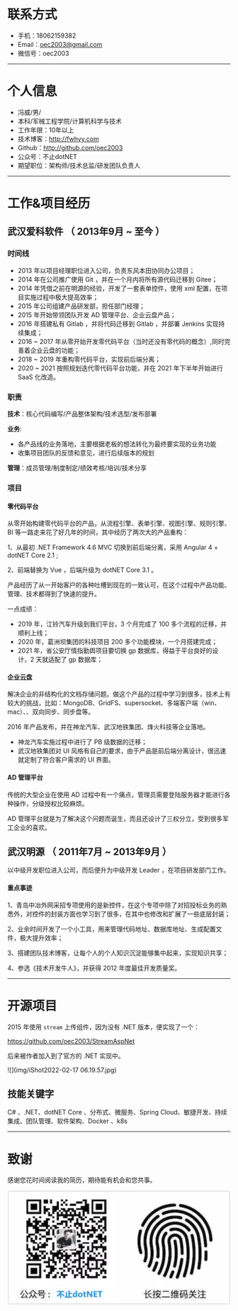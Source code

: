 
# 联系方式
- 手机：18062159382
- Email：oec2003@gmail.com
- 微信号：oec2003

---

# 个人信息

 - 冯威/男/
 - 本科/军械工程学院/计算机科学与技术 
 - 工作年限：10年以上
 - 技术博客：http://fwhyy.com
 - Github：http://github.com/oec2003
 - 公众号：不止dotNET
 - 期望职位：架构师/技术总监/研发团队负责人

---

# 工作&项目经历
## 武汉爱科软件 （ 2013年9月 ~ 至今 ）

### 时间线

* 2013 年以项目经理职位进入公司，负责东风本田协同办公项目；
* 2014 年在公司推广使用 Git ，并在一个月内将所有源代码迁移到 Gitee；
* 2014 年凭借之前在明源的经验，开发了一套表单控件，使用 xml 配置，在项目实施过程中极大提高效率；
* 2015 年公司组建产品研发部，担任部门经理；
* 2015 年开始带领团队开发 AD 管理平台、企业云盘产品；
* 2016 年搭建私有 Gitlab ，并将代码迁移到 Gitlab ，并部署 Jenkins 实现持续集成；
* 2016 ~ 2017 年从零开始开发零代码平台（当时还没有零代码的概念）,同时完善着企业云盘的功能；
* 2018 ~ 2019 年重构零代码平台，实现前后端分离；
* 2020 ~ 2021 按照规划迭代零代码平台功能，并在 2021 年下半年开始进行 SaaS 化改造。

### 职责

**技术**：核心代码编写/产品整体架构/技术选型/发布部署

**业务**:

* 各产品线的业务落地，主要根据老板的想法转化为最终要实现的业务功能
* 收集项目团队的反馈和意见，进行后续版本的规划

**管理**：成员管理/制度制定/绩效考核/培训/技术分享


### 项目

#### 零代码平台

从零开始构建零代码平台的产品，从流程引擎、表单引擎、视图引擎、规则引擎、BI 等一路走来花了好几年的时间，其中经历了两次大的产品重构：

1、从最初 .NET Framework 4.6 MVC 切换到前后端分离，采用 Angular 4 + dotNET Core 2.1 ;

2、前端替换为 Vue ，后端升级为 dotNET Core 3.1 。

产品经历了从一开始客户的各种吐槽到现在的一致认可，在这个过程中产品功能、管理、技术都得到了快速的提升。

一点成绩：

* 2019 年，江铃汽车升级到我们平台，3 个月完成了 100 多个流程的迁移，并顺利上线；
* 2020 年，葛洲坝集团的科技项目 200 多个功能模块，一个月搭建完成；
* 2021 年，省公安厅情指勤舆项目要切换 gp 数据库，得益于平台良好的设计，2 天就适配了 gp 数据库；

#### 企业云盘

解决企业的非结构化的文档存储问题。做这个产品的过程中学习到很多，技术上有较大的挑战，比如：MongoDB、GridFS、supersocket、多端客户端（win、mac）、、双向同步、同步盘等。

2016 年产品发布，并在神龙汽车、武汉地铁集团、烽火科技等企业落地。

* 神龙汽车实施过程中进行了 PB 级数据的迁移；
* 武汉地铁集团对 UI 风格有自己的要求，由于产品是前后端分离设计，很迅速就定制了符合客户需求的 UI 界面。

#### AD 管理平台

传统的大型企业在使用 AD 过程中有一个痛点，管理员需要登陆服务器才能进行各种操作，分级授权比较麻烦。

AD 管理平台就是为了解决这个问题而诞生，而且还设计了三权分立，受到很多军工企业的喜欢。


## 武汉明源 （ 2011年7月 ~ 2013年9月 ）

以中级开发职位进入公司，而后便升为中级开发 Leader ，在项目研发部门工作。

#### 重点事迹

1、青岛中冶外网采招专项使用的是新控件，在这个专项中除了对招投标业务的熟悉外，对控件的封装方面也学习到了很多，在其中也修改和扩展了一些底层封装；

2、业余时间开发了一个小工具，用来管理代码地址、数据库地址、生成配置文件，极大提升效率；

3、搭建团队技术博客，让每个人的个人知识沉淀能够集中起来，实现知识共享；

4、参选《技术开发牛人》，并获得 2012 年度最佳开发质量奖。

---

# 开源项目
2015 年使用 `stream` 上传组件，因为没有 .NET 版本，便实现了一个：

https://github.com/oec2003/StreamAspNet

后来被作者加入到了官方的 .NET 实现中。

![](img/iShot2022-02-17 06.19.57.jpg)

## 技能关键字

C# 、.NET、dotNET Core 、分布式、微服务、Spring Cloud、敏捷开发、持续集成、团队管理、软件架构、Docker 、k8s 


---

# 致谢
感谢您花时间阅读我的简历，期待能有机会和您共事。

![](img/image-20220122140459509.png)
